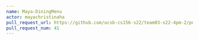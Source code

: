 ```yaml
---
name: Maya-DiningMenu
actor: mayachristinaha
pull_request_url: https://github.com/ucsb-cs156-s22/team03-s22-4pm-2/pull/41
pull_request_num: 41
---
```

